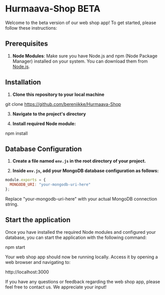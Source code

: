 # Hurmaava-Shop BETA

Welcome to the beta version of our web shop app! To get started, please follow these instructions:


## Prerequisites

1. **Node Modules**: Make sure you have Node.js and npm (Node Package Manager) installed on your system. You can download them from [Node.js](https://nodejs.org/).

## Installation

1. **Clone this repository to your local machine**

git clone https://github.com/bereniikke/Hurmaava-Shop


3. **Navigate to the project's directory**


4. **Install required Node module:**

npm install



## Database Configuration

1. **Create a file named `env.js` in the root directory of your project.**

2. **Inside `env.js`, add your MongoDB database configuration as follows:**

```javascript
module.exports = {
  MONGODB_URI: "your-mongodb-uri-here"
};
```

Replace "your-mongodb-uri-here" with your actual MongoDB connection string.

## Start the application

Once you have installed the required Node modules and configured your database, you can start the application with the following command:

npm start

Your web shop app should now be running locally. Access it by opening a web browser and navigating to:

http://localhost:3000


If you have any questions or feedback regarding the web shop app, please feel free to contact us. We appreciate your input!
